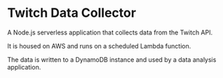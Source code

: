 # Twitch Data Collector

A Node.js serverless application that collects data from the Twitch API.

It is housed on AWS and runs on a scheduled Lambda function.

The data is written to a DynamoDB instance and used by a data analysis application.

